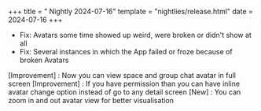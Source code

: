 +++
title = " Nightly 2024-07-16"
template = "nightlies/release.html"
date = 2024-07-16
+++

- Fix: Avatars some time showed up weird, were broken or didn't show at all
- Fix: Several instances in which the App failed or froze because of broken Avatars


[Improvement] : Now you can view space and group chat avatar in full screen
[Improvement] : If you have permission than you can have inline avatar change option instead of go to any detail screen
[New] : You can zoom in and out avatar view for better visualisation
